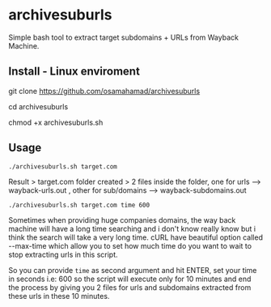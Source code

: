 # archivesuburls
Simple bash tool to extract target subdomains + URLs from Wayback Machine. 



## Install - Linux enviroment

git clone https://github.com/osamahamad/archivesuburls

cd archivesuburls

chmod +x archivesuburls.sh


     


## Usage


```
./archivesuburls.sh target.com 
```

Result > target.com folder created > 2 files inside the folder, one for urls --> wayback-urls.out , other for sub/domains --> wayback-subdomains.out
  

```
./archivesuburls.sh target.com time 600
```



Sometimes when providing huge companies domains, the way back machine will have a long time searching and i don't know really know but i think the search will take a very long time. cURL have beautiful option called --max-time which allow you to set how much time do you want to wait to stop extracting urls in this script.

So you can provide ```time``` as second argument and hit ENTER, set your time in seconds i.e: 600 so the script will execute only for 10 minutes and end the process by giving you 2 files for urls and subdomains extracted from these urls in these 10 minutes.




